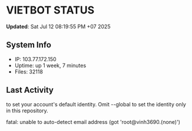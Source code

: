 # VIETBOT STATUS
**Updated**: Sat Jul 12 08:19:55 PM +07 2025

## System Info
- IP: 103.77.172.150
- Uptime: up 1 week, 7 minutes
- Files: 32118

## Last Activity

to set your account's default identity.
Omit --global to set the identity only in this repository.

fatal: unable to auto-detect email address (got 'root@vinh3690.(none)')
